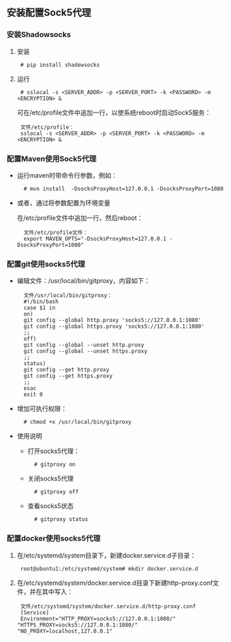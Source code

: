## 安装配置Sock5代理

### 安装Shadowsocks

1. 安装

        # pip install shadowsocks

2. 运行
	
        # sslocal -s <SERVER_ADDR> -p <SERVER_PORT> -k <PASSWORD> -m <ENCRYPTION> &
    
     可在/etc/profile文件中追加一行，以使系统reboot时启动Sock5服务：
      
        文件/etc/profile：
        sslocal -s <SERVER_ADDR> -p <SERVER_PORT> -k <PASSWORD> -m <ENCRYPTION> &


### 配置Maven使用Sock5代理
	
- 运行maven时带命令行参数，例如：

        # mvn install  -DsocksProxyHost=127.0.0.1 -DsocksProxyPort=1080

- 或者，通过将参数配置为环境变量
  
  在/etc/profile文件中追加一行，然后reboot：

        文件/etc/profile文件：
        export MAVEN_OPTS="-DsocksProxyHost=127.0.0.1 -DsocksProxyPort=1080"


### 配置git使用socks5代理

- 编辑文件：/usr/local/bin/gitproxy，内容如下：

        文件/usr/local/bin/gitproxy：
        #!/bin/bash
        case $1 in
        on)
        git config --global http.proxy 'socks5://127.0.0.1:1080'
        git config --global https.proxy 'socks5://127.0.0.1:1080'
        ;;
        off)
        git config --global --unset http.proxy
        git config --global --unset https.proxy
        ;;
        status)
        git config --get http.proxy
        git config --get https.proxy
        ;;
        esac
        exit 0
        
- 增加可执行权限：

        # chmod +x /usr/local/bin/gitproxy

- 使用说明

    - 打开socks5代理：

            # gitproxy on

    - 关闭socks5代理

            # gitproxy off

    - 查看socks5状态

            # gitproxy status


### 配置docker使用socks5代理

1. 在/etc/systemd/system目录下，新建docker.service.d子目录：

        root@ubuntu1:/etc/systemd/system# mkdir docker.service.d

2. 在/etc/systemd/system/docker.service.d目录下新建http-proxy.conf文件，并在其中写入：

        文件/etc/systemd/system/docker.service.d/http-proxy.conf
        [Service]
        Environment="HTTP_PROXY=socks5://127.0.0.1:1080/" "HTTPS_PROXY=socks5://127.0.0.1:1080/" "NO_PROXY=localhost,127.0.0.1"

